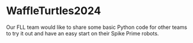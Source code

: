 # WaffleTurtles2024
Our FLL team would like to share some basic Python code for other teams to try it out and have an easy start on their Spike Prime robots.
